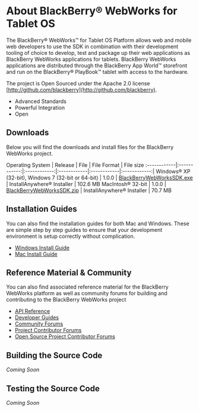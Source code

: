 # About BlackBerry&reg; WebWorks for Tablet OS

The BlackBerry&reg; WebWorks&trade; for Tablet OS Platform allows web and mobile web developers to use the SDK in combination with their development 
tooling of choice to develop, test and package up their web applications as BlackBerry WebWorks applications for tablets. 
BlackBerry WebWorks applications are distributed through the BlackBerry App World&trade; storefront and run on the BlackBerry&reg; PlayBook&trade; 
tablet with access to the hardware.

The project is Open Sourced under the Apache 2.0 license [http://github.com/blackberry](http://github.com/blackberry).

* Advanced Standards
* Powerful Integration
* Open

## Downloads
Below you will find the downloads and install files for the BlackBerry WebWorks project.  

Operating System | Release | File | File Format | File size 
:------------|:------------:|:------------:|:------------|:------------|:------------:|
Windows&reg; XP (32-bit), Windows 7 (32-bit or 64-bit) | 1.0.0 | [BlackBerryWebWorksSDK.exe](https://www.blackberry.com/Downloads/contactFormPreload.do?code=DC727151E5D55DDE1E950767CF861CA5&dl=F446750E29EA9598216CC0FB0DEB83E2) | InstallAnywhere&reg; Installer | 102.6 MB
MacIntosh&reg; 32-bit | 1.0.0 | [BlackBerryWebWorksSDK.zip](https://www.blackberry.com/Downloads/contactFormPreload.do?code=DC727151E5D55DDE1E950767CF861CA5&dl=FA78BAEA36C23307F0D8F59F1A9913AF) | InstallAnywhere&reg; Installer | 70.7 MB

## Installation Guides 
You can also find the installation guides for both Mac and Windows.  These are simple step by step guides to ensure that your development environment is setup correctly without complication. 

* [Windows Install Guide]( http://docs.blackberry.com/en/developers/deliverables/23979/)
* [Mac Install Guide]( http://docs.blackberry.com/en/developers/deliverables/23978/)


## Reference Material &amp; Community
You can also find associated reference material for the BlackBerry WebWorks platform as well as community forums for building and contributing to the BlackBerry WebWorks project

* [API Reference](http://www.blackberry.com/developers/docs/webworks/api/playbook/)
* [Developer Guides](http://docs.blackberry.com/en/developers/subcategories/?userType=21&category=BlackBerry+WebWorks+SDK+for+Tablet+OS)
* [Community Forums](http://supportforums.blackberry.com/t5/Web-Development/bd-p/browser_dev)
* [Project Contributor Forums](http://supportforums.blackberry.com/t5/BlackBerry-WebWorks/bd-p/ww_con)
* [Open Source Project Contributor Forums](http://supportforums.blackberry.com/t5/BlackBerry-WebWorks/bd-p/ww_con)

## Building the Source Code
*Coming Soon*

## Testing the Source Code
*Coming Soon*

